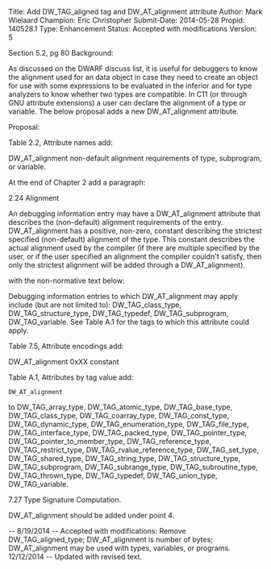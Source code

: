 Title:       Add DW_TAG_aligned tag and DW_AT_alignment attribute
Author:      Mark Wielaard
Champion:    Eric Christopher
Submit-Date: 2014-05-28
Propid:      140528.1
Type:        Enhancement
Status:      Accepted with modifications
Version:     5

Section 5.2, pg 80
Background:

As discussed on the DWARF discuss list, it is useful for debuggers to know the alignment
used for an data object in case they need to create an object for use with some expressions
to be evaluated in the inferior and for type analyzers to know whether two types are compatible.
In C11 (or through GNU attribute extensions) a user can declare the alignment of a type or 
variable. The below proposal adds a new DW_AT_alignment attribute. 

Proposal:

Table 2.2, Attribute names add:

DW_AT_alignment non-default alignment requirements of type, subprogram, or variable.

At the end of Chapter 2 add a paragraph:

2.24 Alignment

An debugging information entry may have a DW_AT_alignment attribute
that describes the (non-default) alignment requirements of the entry.
DW_AT_alignment has a positive, non-zero, constant describing the
strictest specified (non-default) alignment of the type. This constant
describes the actual alignment used by the compiler (if there are multiple
specified by the user, or if the user specified an alignment the compiler
couldn't satisfy, then only the strictest alignment will be added through a
DW_AT_alignment).

with the non-normative text below:

Debugging information entries to which DW_AT_alignment may apply include (but
are not limited to):
DW_TAG_class_type, DW_TAG_structure_type, DW_TAG_typedef, DW_TAG_subprogram,
DW_TAG_variable. See Table A.1 for the tags to which this attribute could apply.

Table 7.5, Attribute encodings add:

DW_AT_alignment 0xXX constant

Table A.1, Attributes by tag value add:

    DW_AT_alignment

to DW_TAG_array_type, DW_TAG_atomic_type, DW_TAG_base_type, DW_TAG_class_type,
DW_TAG_coarray_type, DW_TAG_const_type, DW_TAG_dynamic_type,
DW_TAG_enumeration_type, DW_TAG_file_type, DW_TAG_interface_type,
DW_TAG_packed_type, DW_TAG_pointer_type, DW_TAG_pointer_to_member_type,
DW_TAG_reference_type, DW_TAG_restrict_type, DW_TAG_rvalue_reference_type,
DW_TAG_set_type, DW_TAG_shared_type, DW_TAG_string_type, DW_TAG_structure_type,
DW_TAG_subprogram, DW_TAG_subrange_type, DW_TAG_subroutine_type,
DW_TAG_thrown_type, DW_TAG_typedef, DW_TAG_union_type, DW_TAG_variable.

7.27 Type Signature Computation.

DW_AT_alignment should be added under point 4.

--
8/19/2014 -- Accepted with modifications:
  Remove DW_TAG_aligned_type; DW_AT_alignment is number of bytes; 
  DW_AT_alignment may be used with types, variables, or programs.
12/12/2014 -- Updated with revised text.
